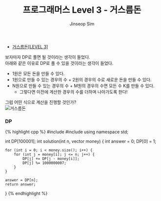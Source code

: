 ﻿---
layout: post
title: "프로그래머스 Level 3 - 거스름돈"
categories: Programmers
tags: [cpp]
author:
  - Jinseop Sim
---
- [거스름돈[LEVEL 3]](https://school.programmers.co.kr/learn/courses/30/lessons/12907)  

보자마자 DP로 풀면 될 것이라는 생각이 들었다.  
아래와 같은 이유로 DP로 풀 수 있을 것이라는 생각이 들었다.  

- 1원은 모든 돈을 만들 수 있다.
- 1원으로 만들 수 있는 경우의 수 + 2원의 경우의 수로 새로운 돈을 만들 수 있다.
- N원으로 만들 수 있는 경우의 수 + M원의 경우의 수면 모든 수 K를 만들 수 있다.
  - 그렇다면 이전에 계산한 경우의 수를 더하며 나아가도록 한다!

그럼 어떤 식으로 계산을 진행할 것인가?  
![거스름돈](https://user-images.githubusercontent.com/71700079/190896267-f164a9bd-7443-485f-9148-9786c73d6bd7.png)

### DP
{% highlight cpp %}
#include <string>
#include <vector>
using namespace std;

int DP[100001];
int solution(int n, vector<int> money) {
    int answer = 0;
    DP[0] = 1;

    for (int i = 0; i < money.size(); i++) {
        for (int j = money[i]; j <= n; j++) {
            DP[j] += DP[j - money[i]];
            DP[j] %= 1000000007;
        }
    }

    answer = DP[n];
    return answer;
}
{% endhighlight %}

